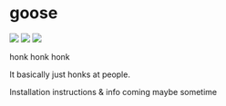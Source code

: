 # goose

<img src="https://img.shields.io/apm/l/vim-mode"> <img src="https://img.shields.io/github/package-json/v/rand404/goose"> <img src="https://img.shields.io/github/last-commit/rand404/goose"></a>


honk honk honk

It basically just honks at people.

Installation instructions & info coming maybe sometime
